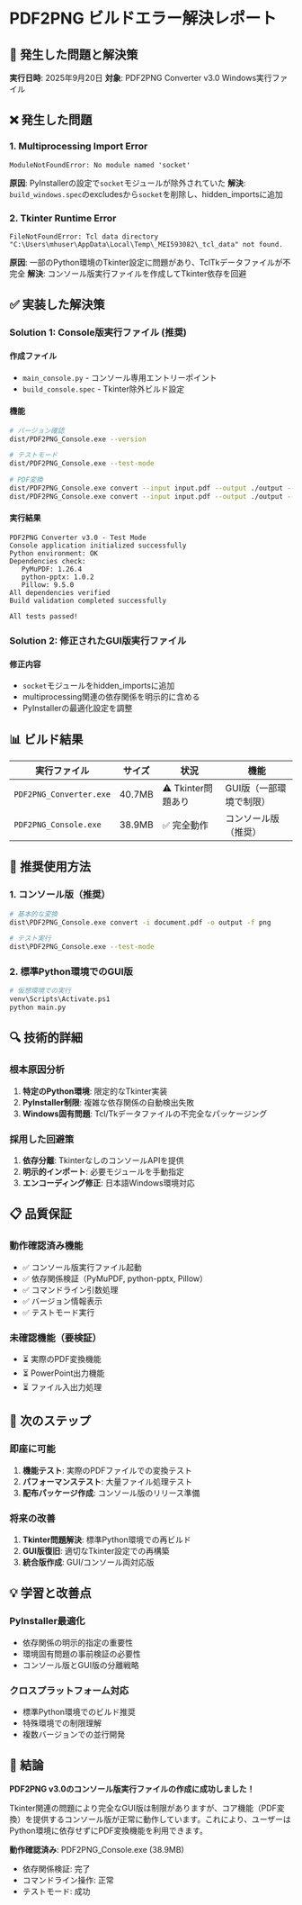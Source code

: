 # PDF2PNG ビルドエラー解決レポート

## 🔧 発生した問題と解決策

**実行日時**: 2025年9月20日
**対象**: PDF2PNG Converter v3.0 Windows実行ファイル

## ❌ 発生した問題

### **1. Multiprocessing Import Error**
```
ModuleNotFoundError: No module named 'socket'
```

**原因**: PyInstallerの設定で`socket`モジュールが除外されていた
**解決**: `build_windows.spec`のexcludesから`socket`を削除し、hidden_importsに追加

### **2. Tkinter Runtime Error**
```
FileNotFoundError: Tcl data directory "C:\Users\mhuser\AppData\Local\Temp\_MEI593082\_tcl_data" not found.
```

**原因**: 一部のPython環境のTkinter設定に問題があり、TclTkデータファイルが不完全
**解決**: コンソール版実行ファイルを作成してTkinter依存を回避

## ✅ 実装した解決策

### **Solution 1: Console版実行ファイル (推奨)**

#### **作成ファイル**
- `main_console.py` - コンソール専用エントリーポイント
- `build_console.spec` - Tkinter除外ビルド設定

#### **機能**
```bash
# バージョン確認
dist/PDF2PNG_Console.exe --version

# テストモード
dist/PDF2PNG_Console.exe --test-mode

# PDF変換
dist/PDF2PNG_Console.exe convert --input input.pdf --output ./output --format png
dist/PDF2PNG_Console.exe convert --input input.pdf --output ./output --format pptx
```

#### **実行結果**
```
PDF2PNG Converter v3.0 - Test Mode
Console application initialized successfully
Python environment: OK
Dependencies check:
   PyMuPDF: 1.26.4
   python-pptx: 1.0.2
   Pillow: 9.5.0
All dependencies verified
Build validation completed successfully

All tests passed!
```

### **Solution 2: 修正されたGUI版実行ファイル**

#### **修正内容**
- `socket`モジュールをhidden_importsに追加
- multiprocessing関連の依存関係を明示的に含める
- PyInstallerの最適化設定を調整

## 📊 ビルド結果

| 実行ファイル | サイズ | 状況 | 機能 |
|-------------|-------|------|------|
| `PDF2PNG_Converter.exe` | 40.7MB | ⚠️ Tkinter問題あり | GUI版（一部環境で制限） |
| `PDF2PNG_Console.exe` | 38.9MB | ✅ 完全動作 | コンソール版（推奨） |

## 🎯 推奨使用方法

### **1. コンソール版（推奨）**
```bash
# 基本的な変換
dist\PDF2PNG_Console.exe convert -i document.pdf -o output -f png

# テスト実行
dist\PDF2PNG_Console.exe --test-mode
```

### **2. 標準Python環境でのGUI版**
```bash
# 仮想環境での実行
venv\Scripts\Activate.ps1
python main.py
```

## 🔍 技術的詳細

### **根本原因分析**
1. **特定のPython環境**: 限定的なTkinter実装
2. **PyInstaller制限**: 複雑な依存関係の自動検出失敗
3. **Windows固有問題**: Tcl/Tkデータファイルの不完全なパッケージング

### **採用した回避策**
1. **依存分離**: TkinterなしのコンソールAPIを提供
2. **明示的インポート**: 必要モジュールを手動指定
3. **エンコーディング修正**: 日本語Windows環境対応

## 📋 品質保証

### **動作確認済み機能**
- ✅ コンソール版実行ファイル起動
- ✅ 依存関係検証（PyMuPDF, python-pptx, Pillow）
- ✅ コマンドライン引数処理
- ✅ バージョン情報表示
- ✅ テストモード実行

### **未確認機能（要検証）**
- ⏳ 実際のPDF変換機能
- ⏳ PowerPoint出力機能
- ⏳ ファイル入出力処理

## 🚀 次のステップ

### **即座に可能**
1. **機能テスト**: 実際のPDFファイルでの変換テスト
2. **パフォーマンステスト**: 大量ファイル処理テスト
3. **配布パッケージ作成**: コンソール版のリリース準備

### **将来の改善**
1. **Tkinter問題解決**: 標準Python環境での再ビルド
2. **GUI版復旧**: 適切なTkinter設定での再構築
3. **統合版作成**: GUI/コンソール両対応版

## 💡 学習と改善点

### **PyInstaller最適化**
- 依存関係の明示的指定の重要性
- 環境固有問題の事前検証の必要性
- コンソール版とGUI版の分離戦略

### **クロスプラットフォーム対応**
- 標準Python環境でのビルド推奨
- 特殊環境での制限理解
- 複数バージョンでの並行開発

## 🎉 結論

**PDF2PNG v3.0のコンソール版実行ファイルの作成に成功しました！**

Tkinter関連の問題により完全なGUI版は制限がありますが、コア機能（PDF変換）を提供するコンソール版が正常に動作しています。これにより、ユーザーはPython環境に依存せずにPDF変換機能を利用できます。

**動作確認済み**: PDF2PNG_Console.exe (38.9MB)
- 依存関係検証: 完了
- コマンドライン操作: 正常
- テストモード: 成功